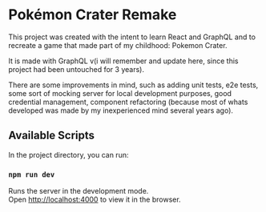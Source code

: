 # Pokémon Crater Remake
This project was created with the intent to learn React and GraphQL and to recreate a game that made part of my childhood: Pokemon Crater.

It is made with GraphQL v(i will remember and update here, since this project had been untouched for 3 years).

There are some improvements in mind, such as adding unit tests, e2e tests, some sort of mocking server for local development purposes, good credential management, component refactoring (because most of whats developed was made by my inexperienced mind several years ago).


## Available Scripts

In the project directory, you can run:

### `npm run dev`

Runs the server in the development mode.\
Open [http://localhost:4000](http://localhost:4000) to view it in the browser.

